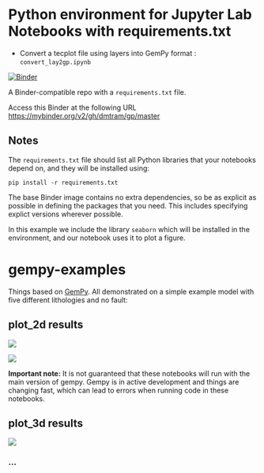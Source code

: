 # Python environment for Jupyter Lab Notebooks with requirements.txt

 - Convert a tecplot file using layers into GemPy format : ```convert_lay2gp.ipynb``` 

[![Binder](https://mybinder.org/badge_logo.svg)](https://mybinder.org/v2/gh/dmtram/gp/master)

A Binder-compatible repo with a `requirements.txt` file.

Access this Binder at the following URL 
https://mybinder.org/v2/gh/dmtram/gp/master

## Notes
The `requirements.txt` file should list all Python libraries that your notebooks
depend on, and they will be installed using:

```
pip install -r requirements.txt
```

The base Binder image contains no extra dependencies, so be as
explicit as possible in defining the packages that you need. This includes
specifying explict versions wherever possible.

In this example we include the library `seaborn` which will be installed in
the environment, and our notebook uses it to plot a figure.

# gempy-examples
Things based on [GemPy](https://github.com/cgre-aachen/gempy). All demonstrated on a simple example model with five different lithologies and no fault:

## plot_2d results

![](https://github.com/macrambix/notebooks/blob/master/figs/Figure%2013.png)

![](https://github.com/macrambix/notebooks/blob/master/figs/Figure%2031.png)

**Important note:** It is not guaranteed that these notebooks will run with the main version of gempy. Gempy is in active development and things are changing fast, which can lead to errors when running code in these notebooks.

## plot_3d results
![](https://github.com/macrambix/notebooks/blob/master/figs/3d_with_topo.png)

### ...
